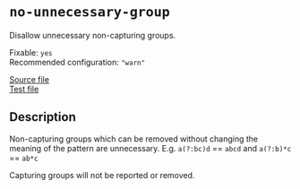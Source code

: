 # `no-unnecessary-group`

Disallow unnecessary non-capturing groups.

Fixable: `yes` <br> Recommended configuration: `"warn"`

[Source file](https://github.com/RunDevelopment/eslint-plugin-clean-regex/blob/master/lib/rules/no-unnecessary-group.js) <br> [Test file](https://github.com/RunDevelopment/eslint-plugin-clean-regex/blob/master/tests/lib/rules/no-unnecessary-group.js)


## Description

Non-capturing groups which can be removed without changing the meaning of the pattern are unnecessary.
E.g. `a(?:bc)d` == `abcd` and `a(?:b)*c` == `ab*c`

Capturing groups will not be reported or removed.
